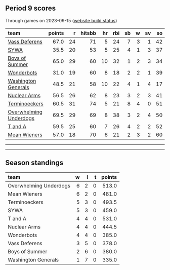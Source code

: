 

## Period 9 scores

Through games on 2023-09-15 ([website build status](https://github.com/brian-bot/pl-site/actions))


|team                   | points|  r| hitsbb| hr| rbi| sb|  w| sv| so|   era|  whip|
|:----------------------|------:|--:|------:|--:|---:|--:|--:|--:|--:|-----:|-----:|
|[Vass Deferens](./vassdeferens)|   67.0| 24|     71|  5|  24|  7|  3|  1| 42| 2.337| 0.923|
|[SYWA](./sywa)         |   35.5| 20|     53|  5|  25|  4|  1|  3| 37| 5.299| 1.374|
|[Boys of Summer](./boysofsummer)|   65.0| 29|     60| 10|  32|  1|  2|  3| 34| 1.948| 0.990|
|[Wonderbots](./wonderbots)|   31.0| 19|     60|  8|  18|  2|  2|  1| 39| 5.757| 1.346|
|[Washington Generals](./washingtongenerals)|   48.5| 21|     58| 10|  22|  4|  1|  4| 17| 2.908| 1.338|
|[Nuclear Arms](./nucleararms)|   56.5| 26|     62|  8|  23|  3|  2|  3| 41| 3.923| 1.282|
|[Terminoeckers](./terminoeckers)|   60.5| 31|     74|  5|  21|  8|  4|  0| 51| 5.481| 1.218|
|[Overwhelming Underdogs](./overwhelmingunderdogs)|   69.5| 29|     69|  8|  38|  3|  2|  4| 50| 4.349| 1.128|
|[T and A](./tanda)     |   59.5| 25|     60|  7|  26|  4|  2|  2| 52| 4.385| 1.077|
|[Mean Wieners](./meanwieners)|   57.0| 18|     70|  6|  21|  2|  3|  2| 60| 2.852| 1.014|

* * *
* * *

## Season standings


|team                   |  w|  l|  t| points|
|:----------------------|--:|--:|--:|------:|
|Overwhelming Underdogs |  6|  2|  0|  513.0|
|Mean Wieners           |  6|  2|  0|  481.0|
|Terminoeckers          |  5|  3|  0|  493.5|
|SYWA                   |  5|  3|  0|  459.0|
|T and A                |  4|  4|  0|  531.0|
|Nuclear Arms           |  4|  4|  0|  444.5|
|Wonderbots             |  4|  4|  0|  385.0|
|Vass Deferens          |  3|  5|  0|  378.0|
|Boys of Summer         |  2|  6|  0|  380.0|
|Washington Generals    |  1|  7|  0|  335.0|


